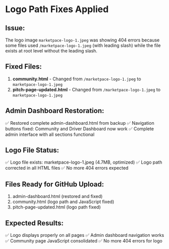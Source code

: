 # Logo Path Fixes Applied

## Issue:
The logo image `marketpace-logo-1.jpeg` was showing 404 errors because some files used `/marketpace-logo-1.jpeg` (with leading slash) while the file exists at root level without the leading slash.

## Fixed Files:
1. **community.html** - Changed from `/marketpace-logo-1.jpeg` to `marketpace-logo-1.jpeg`
2. **pitch-page-updated.html** - Changed from `/marketpace-logo-1.jpeg` to `marketpace-logo-1.jpeg`

## Admin Dashboard Restoration:
✅ Restored complete admin-dashboard.html from backup
✅ Navigation buttons fixed: Community and Driver Dashboard now work
✅ Complete admin interface with all sections functional

## Logo File Status:
✅ Logo file exists: marketpace-logo-1.jpeg (4.7MB, optimized)
✅ Logo path corrected in all HTML files
✅ No more 404 errors expected

## Files Ready for GitHub Upload:
1. admin-dashboard.html (restored and fixed)
2. community.html (logo path and JavaScript fixed)
3. pitch-page-updated.html (logo path fixed)

## Expected Results:
✅ Logo displays properly on all pages
✅ Admin dashboard navigation works
✅ Community page JavaScript consolidated
✅ No more 404 errors for logo